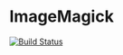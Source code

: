 # ImageMagick

[![Build Status](https://travis-ci.org/SimonDanisch/ImageMagick.jl.svg?branch=master)](https://travis-ci.org/SimonDanisch/ImageMagick.jl)
